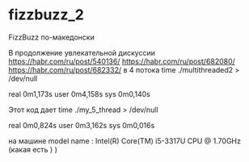 # fizzbuzz_2
FizzBuzz по-македонски

В продолжение увлекательной дискуссии
https://habr.com/ru/post/540136/
https://habr.com/ru/post/682080/
https://habr.com/ru/post/682332/
в 4 потока
time ./multithreaded2 > /dev/null

real	0m1,173s
user	0m4,158s
sys 	0m0,140s

Этот код дает 
time ./my_5_thread > /dev/null

real	0m0,824s
user	0m3,162s
sys 	0m0,016s

на машине
model name	: Intel(R) Core(TM) i5-3317U CPU @ 1.70GHz
(какая есть ) )

